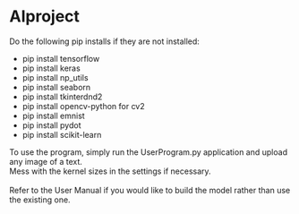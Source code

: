 # AIproject
Do the following pip installs if they are not installed:
- pip install tensorflow
- pip install keras
- pip install np_utils
- pip install seaborn
- pip install tkinterdnd2
- pip install opencv-python for cv2
- pip install emnist
- pip install pydot
- pip install scikit-learn

To use the program, simply run the UserProgram.py application and upload any image of a text. <br/>
Mess with the kernel sizes in the settings if necessary.<br/>
<br/>
Refer to the User Manual if you would like to build the model rather than use the existing one.